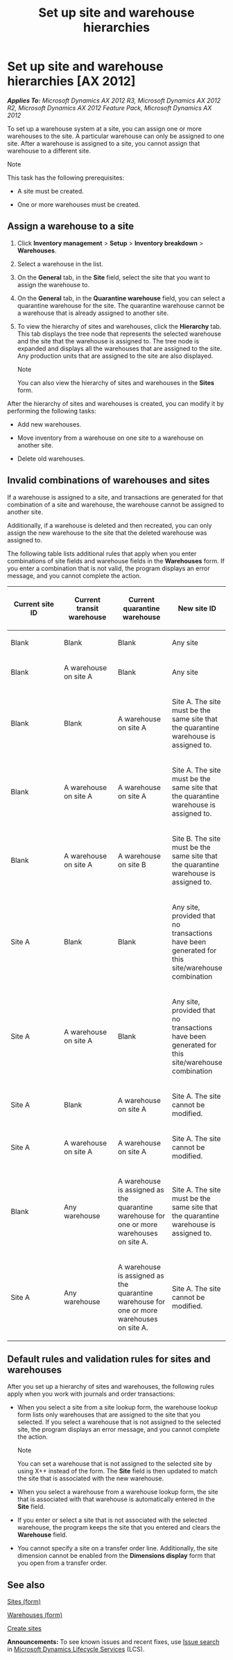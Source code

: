 ﻿---
title: Set up site and warehouse hierarchies
TOCTitle: Set up site and warehouse hierarchies
ms:assetid: 5881b5d1-eba5-48c8-bc48-107d0a162631
ms:mtpsurl: https://technet.microsoft.com/en-us/library/Gg242481(v=AX.60)
ms:contentKeyID: 36870657
ms.date: 04/18/2014
mtps_version: v=AX.60
f1_keywords:
- assign a warehouse to a site
- set up a warehouse system
- site and warehouse hierarchy
- warehouses at sites
- site and warehouse structure
- site infrastructure
---

# Set up site and warehouse hierarchies [AX 2012]


_**Applies To:** Microsoft Dynamics AX 2012 R3, Microsoft Dynamics AX 2012 R2, Microsoft Dynamics AX 2012 Feature Pack, Microsoft Dynamics AX 2012_

To set up a warehouse system at a site, you can assign one or more warehouses to the site. A particular warehouse can only be assigned to one site. After a warehouse is assigned to a site, you cannot assign that warehouse to a different site.


> [!NOTE]
> <P>This task has the following prerequisites:</P>
> <UL>
> <LI>
> <P>A site must be created.</P>
> <LI>
> <P>One or more warehouses must be created.</P></LI></UL>



## Assign a warehouse to a site

1.  Click **Inventory management** \> **Setup** \> **Inventory breakdown** \> **Warehouses**.

2.  Select a warehouse in the list.

3.  On the **General** tab, in the **Site** field, select the site that you want to assign the warehouse to.

4.  On the **General** tab, in the **Quarantine warehouse** field, you can select a quarantine warehouse for the site. The quarantine warehouse cannot be a warehouse that is already assigned to another site.

5.  To view the hierarchy of sites and warehouses, click the **Hierarchy** tab. This tab displays the tree node that represents the selected warehouse and the site that the warehouse is assigned to. The tree node is expanded and displays all the warehouses that are assigned to the site. Any production units that are assigned to the site are also displayed.
    

    > [!NOTE]
    > <P>You can also view the hierarchy of sites and warehouses in the <STRONG>Sites</STRONG> form.</P>



After the hierarchy of sites and warehouses is created, you can modify it by performing the following tasks:

  - Add new warehouses.

  - Move inventory from a warehouse on one site to a warehouse on another site.

  - Delete old warehouses.

## Invalid combinations of warehouses and sites

If a warehouse is assigned to a site, and transactions are generated for that combination of a site and warehouse, the warehouse cannot be assigned to another site.

Additionally, if a warehouse is deleted and then recreated, you can only assign the new warehouse to the site that the deleted warehouse was assigned to.

The following table lists additional rules that apply when you enter combinations of site fields and warehouse fields in the **Warehouses** form. If you enter a combination that is not valid, the program displays an error message, and you cannot complete the action.

<table>
<colgroup>
<col style="width: 25%" />
<col style="width: 25%" />
<col style="width: 25%" />
<col style="width: 25%" />
</colgroup>
<thead>
<tr class="header">
<th><p>Current site ID</p></th>
<th><p>Current transit warehouse</p></th>
<th><p>Current quarantine warehouse</p></th>
<th><p>New site ID</p></th>
</tr>
</thead>
<tbody>
<tr class="odd">
<td><p>Blank</p></td>
<td><p>Blank</p></td>
<td><p>Blank</p></td>
<td><p>Any site</p></td>
</tr>
<tr class="even">
<td><p>Blank</p></td>
<td><p>A warehouse on site A</p></td>
<td><p>Blank</p></td>
<td><p>Any site</p></td>
</tr>
<tr class="odd">
<td><p>Blank</p></td>
<td><p>Blank</p></td>
<td><p>A warehouse on site A</p></td>
<td><p>Site A. The site must be the same site that the quarantine warehouse is assigned to.</p></td>
</tr>
<tr class="even">
<td><p>Blank</p></td>
<td><p>A warehouse on site A</p></td>
<td><p>A warehouse on site A</p></td>
<td><p>Site A. The site must be the same site that the quarantine warehouse is assigned to.</p></td>
</tr>
<tr class="odd">
<td><p>Blank</p></td>
<td><p>A warehouse on site A</p></td>
<td><p>A warehouse on site B</p></td>
<td><p>Site B. The site must be the same site that the quarantine warehouse is assigned to.</p></td>
</tr>
<tr class="even">
<td><p>Site A</p></td>
<td><p>Blank</p></td>
<td><p>Blank</p></td>
<td><p>Any site, provided that no transactions have been generated for this site/warehouse combination</p></td>
</tr>
<tr class="odd">
<td><p>Site A</p></td>
<td><p>A warehouse on site A</p></td>
<td><p>Blank</p></td>
<td><p>Any site, provided that no transactions have been generated for this site/warehouse combination</p></td>
</tr>
<tr class="even">
<td><p>Site A</p></td>
<td><p>Blank</p></td>
<td><p>A warehouse on site A</p></td>
<td><p>Site A. The site cannot be modified.</p></td>
</tr>
<tr class="odd">
<td><p>Site A</p></td>
<td><p>A warehouse on site A</p></td>
<td><p>A warehouse on site A</p></td>
<td><p>Site A. The site cannot be modified.</p></td>
</tr>
<tr class="even">
<td><p>Blank</p></td>
<td><p>Any warehouse</p></td>
<td><p>A warehouse is assigned as the quarantine warehouse for one or more warehouses on site A.</p></td>
<td><p>Site A. The site must be the same site that the quarantine warehouse is assigned to.</p></td>
</tr>
<tr class="odd">
<td><p>Site A</p></td>
<td><p>Any warehouse</p></td>
<td><p>A warehouse is assigned as the quarantine warehouse for one or more warehouses on site A.</p></td>
<td><p>Site A. The site cannot be modified.</p></td>
</tr>
</tbody>
</table>


## Default rules and validation rules for sites and warehouses

After you set up a hierarchy of sites and warehouses, the following rules apply when you work with journals and order transactions:

  - When you select a site from a site lookup form, the warehouse lookup form lists only warehouses that are assigned to the site that you selected. If you select a warehouse that is not assigned to the selected site, the program displays an error message, and you cannot complete the action.
    

    > [!NOTE]
    > <P>You can set a warehouse that is not assigned to the selected site by using X++ instead of the form. The <STRONG>Site</STRONG> field is then updated to match the site that is associated with the new warehouse.</P>



  - When you select a warehouse from a warehouse lookup form, the site that is associated with that warehouse is automatically entered in the **Site** field.

  - If you enter or select a site that is not associated with the selected warehouse, the program keeps the site that you entered and clears the **Warehouse** field.

  - You cannot specify a site on a transfer order line. Additionally, the site dimension cannot be enabled from the **Dimensions display** form that you open from a transfer order.

## See also

[Sites (form)](https://technet.microsoft.com/en-us/library/hh242661\(v=ax.60\))

[Warehouses (form)](https://technet.microsoft.com/en-us/library/aa620570\(v=ax.60\))

[Create sites](create-sites.md)

  
**Announcements:** To see known issues and recent fixes, use [Issue search](http://go.microsoft.com/fwlink/?linkid=389258) in [Microsoft Dynamics Lifecycle Services](http://go.microsoft.com/fwlink/?linkid=306505) (LCS).

